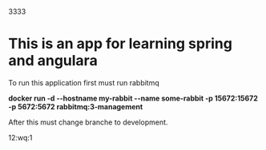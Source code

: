 3333
<h1> 
This is an app for learning spring and angulara </h1>
<hp>To run this application first must  run rabbitmq </p>
<p><b>docker run -d --hostname my-rabbit --name some-rabbit -p 15672:15672 -p 5672:5672 rabbitmq:3-management </b></p><p>
After this must change branche to development.




12:wq:1